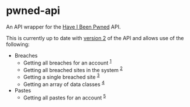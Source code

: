 # pwned-api

An API wrapper for the [Have I Been Pwned][HIBP] API.

This is currently up to date with [version 2][APIv2] of the API and allows use of the following:
- Breaches
   - Getting all breaches for an account <sup>[1]</sup>
   - Getting all breached sites in the system <sup>[2]</sup>
   - Getting a single breached site <sup>[3]</sup>
   - Getting an array of data classes <sup>[4]</sup>
- Pastes
   - Getting all pastes for an account <sup>[5]</sup>

[HIBP]: https://haveibeenpwned.com/
[APIv2]: https://haveibeenpwned.com/API/v2
[1]: https://haveibeenpwned.com/api/v2/#BreachesForAccount
[2]: https://haveibeenpwned.com/api/v2/#AllBreaches
[3]: https://haveibeenpwned.com/api/v2/#SingleBreach
[4]: https://haveibeenpwned.com/api/v2/#AllDataClasses
[5]: https://haveibeenpwned.com/api/v2/#PastesForAccount